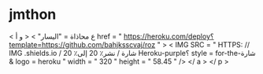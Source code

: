 # jmthon

< ع  محاذاة = "اليسار" > < و  أ href = " https://heroku.com/deploy؟template=https://github.com/bahjksscvaj/roz " >  < IMG  SRC = " HTTPS: // IMG .shields.io / شارة / نشر٪ 20 إلى٪ 20 Heroku-purple؟ style = for-the-شارة & logo = heroku "  width = " 320 "  height = " 58.45 " /> </ a > </ p >
